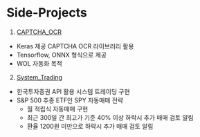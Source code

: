 # Side-Projects

1. [CAPTCHA_OCR](https://github.com/ShSeanLee/Side-Projects/tree/master/CAPTCHA_OCR)
- Keras 제공 CAPTCHA OCR 라이브러리 활용
- Tensorflow, ONNX 형식으로 제공
- WOL 자동화 목적

2. [System_Trading](https://github.com/ShSeanLee/Side-Projects/tree/master/System_Trading)
- 한국투자증권 API 활용 시스템 트레이딩 구현
- S&P 500 추종 ETF인 SPY 자동매매 전략
    - 월 적립식 자동매매 구현
    - 최근 300일 간 최고가 기준 40% 이상 하락시 추가 매매 검토 알림
    - 환율 1200원 미만으로 하락시 추가 매매 검토 알림